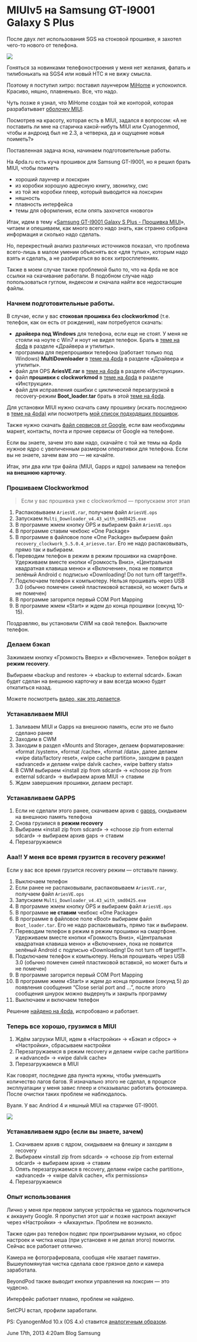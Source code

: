 # MIUIv5 на Samsung GT-I9001 Galaxy S Plus

После двух лет использования SGS на стоковой прошивке, я захотел чего-то
нового от телефона.

![](./_resources/84842746436_0.jpg)

Гоняться за новинками телефоностроения у меня нет желания, фапать и
тилибонькать на SGS4 или новый HTC я не вижу смысла.

Поэтому я поступил хитро: поставил лаунчером
[MiHome](https://play.google.com/store/apps/details?id=com.miui.mihome2)
и успокоился. Красиво, няшно, плавненько. Все, что надо.

Чуть позже я узнал, что MiHome создан той же конторой, которая
разрабатывает [оболочку MIUI](http://miui.su/).

Посмотрев на красоту, которая есть в MIUI, задался я вопросом: «А не
поставить ли мне на старичка какой-нибуть MIUI или Cyanogenmod, чтобы и
андроид был не 2.3, а четверка, да и ощущение новья поиметь?»

Поставленная задача ясна, начинаем подготовительные работы.

На 4pda.ru есть куча прошивок для Samsung GT-I9001, но я решил брать
MIUI, чтобы поиметь

-   хороший лаунчер и локскрин
-   из коробки хорошую адресную книгу, звонилку, смс
-   из той же коробки плеер, который выводится на локскрин
-   няшность
-   плавность интерфейса
-   темы для оформления, если опять захочется «нового»

Итак, идем в тему «[Samsung GT-I9001 Galaxy S Plus - Прошивка
MIUI](http://4pda.ru/forum/index.php?showtopic=400712)», читаем и
опешиваем, как много всего надо знать, как странно собрана информация и
сколько надо сделать.

Но, перекрестный анализ различных источников показал, что проблема
всего-лишь в малом умении объяснять все «для тупых», которым надо взять
и сделать, а не разбираться во всех хитросплетениях.

Также в моем случае также проблемой было то, что на 4pda не все ссылки
на скачивание работали. В подобном случае надо попользоваться гуглом,
яндексом и сначала найти все недостающие файлы.

### Начнем подготовительные работы.

В случае, если у вас **стоковая прошивка без clockworkmod** (т.е.
телефон, как он есть от рождения), нам потребуется скачать:

-   **драйвера под Windows** для телефона, если еще не стоят. У меня не
    стояли на ноуте с Win7 и ноут не видел телефон. Брать в [теме на
    4pda](http://4pda.ru/forum/index.php?showtopic=400712) в разделе
    «Драйвера и утилиты».
-   программа для перепрошивки телефона (работает только под Windows)
    **MultiDownloader** в [теме на
    4pda](http://4pda.ru/forum/index.php?showtopic=400712) в разделе
    «Драйвера и утилиты».
-   файл для OPS **AriesVE.rar** в [теме на
    4pda](http://4pda.ru/forum/index.php?showtopic=400712) в разделе
    «Инструкции».
-   файл **прошивки с clockworkmod** в [теме на
    4pda](http://4pda.ru/forum/index.php?showtopic=400712) в разделе
    «Инструкции».
-   файл для исправления ошибки с циклической перезагрузкой в
    recovery-режим **Boot\_loader.tar** брать в этой [теме на
    4pda](http://4pda.ru/forum/index.php?showtopic=249526&st=7420#entry11711230).

Для установки MIUI нужно скачать саму прошивку (искать последнюю в [теме
на 4pda)](http://4pda.ru/forum/index.php?showtopic=400712) или
посмотреть [мой список подходящих прошивок](/all/sgs-gt-i9001-miui).

Также нужно скачать [файл сервисов от
Google](http://goo.im/gapps/gapps-jb-20121011-signed.zip), если вам
необходимы маркет, контакты, почта и прочие сервисы от Google на
телефоне.

Если вы знаете, зачем это вам надо, скачайте с той же темы на 4pda
нужное ядро с увеличенным размером оперативки для телефона. Если вы не
знаете, зачем вам это — не качайте.

Итак, эти два или три файла (MIUI, Gapps и ядро) заливаем на телефон
**на внешнюю карточку**.

### Прошиваем Clockworkmod

> Если у вас прошивка уже с clockworkmod — пропускаем этот этап

1.  Распаковываем `AriesVE.rar`, получаем файл `AriesVE.ops`
2.  Запускаем `Multi_Downloader_v4.43_with_smd0425.exe`
3.  В программе жмем кнопку OPS и выбираем файл `AriesVE.ops`
4.  В программе ставим чекбокс «One Package»
5.  В программе в файловое поле «One Package» выбираем файл
    `recovery_clockwork_5.5.0.4_ariesve.tar`. Его не надо распаковывать,
    прямо так и выбираем.
6.  Переводим телефон в режим в режим прошивки на смартфоне. Удерживаем
    вместе кнопки «Громкость Вниз», «Центральная квадратная клавиша
    меню» и «Включение», пока не появится зелёный Android с подписью
    «Downloading! Do not turn off target!!!».
7.  Подключаем телефон к компьютеру. Нельзя прошивать через USB 3.0
    (обычно помечен синей пластиковой вставкой, но может быть и не
    помечен)
8.  В программе загорится первый COM Port Mapping
9.  В программе жмем «Start» и ждем до конца прошивки (секунд 10-15).

Поздравляю, вы установили CWM на свой телефон. Выключите телефон.

### Делаем бэкап

Зажимаем кнопку «Громкость Вверх» и «Включение». Телефон войдет в
**режим recovery**.

Выбираем «backup and restore» → «backup to external sdcard». Бэкап будет
сделан на внешнюю карточку и вам всегда можно будет откатиться назад.

Можете посмотреть [видео, как это
делается](http://www.youtube.com/watch?v=I5-LvTG93Og).

### Устанавливаем MIUI

1.  Заливаем MIUI и Gapps на внешнюю память, если это не было сделано
    ранее
2.  Заходим в CWM
3.  Заходим в раздел «Mounts and Storage», делаем форматирование:
    «format /system», «format /caсhe», «format /data», далее делаем
    «wipe data/factory reset», «wipe cache partition», заходим в раздел
    «advanced» и делаем «wipe dalvik cache», «wipe battery stats»
4.  В CWM выбираем «install zip from sdcard» → «choose zip from external
    sdcard» → выбираем архив MIUI → ставим
5.  Ждем завершения прошивки, делаем рестарт.

### Устанавливаем GAPPS

1.  Если не сделали этого ранее, скачиваем архив с
    [gapps](http://goo.im/gapps/gapps-jb-20121011-signed.zip), скидываем
    на внешнюю память телефона
2.  Снова грузимся в **режим recovery**
3.  Выбираем «install zip from sdcard» → «choose zip from external
    sdcard» → выбираем архив gaps → ставим
4.  Перезагружаемся

### Ааа!! У меня все время грузится в recovery режиме!

Если у вас все время грузится recovery режим — отставьте панику.

1.  Выключаем телефон
2.  Если ранее не распаковывали, распаковываем `AriesVE.rar`, получаем
    файл `AriesVE.ops`
3.  Запускаем `Multi_Downloader_v4.43_with_smd0425.exe`
4.  В программе жмем кнопку OPS и выбираем файл `AriesVE.ops`
5.  В программе **не ставим** чекбокс «One Package»
6.  В программе в файловое поле «Boot» выбираем файл `Boot_loader.tar`.
    Его не надо распаковывать, прямо так и выбираем.
7.  Переводим телефон в режим в режим прошивки на смартфоне. Удерживаем
    вместе кнопки «Громкость Вниз», «Центральная квадратная клавиша
    меню» и «Включение», пока не появится зелёный Android с подписью
    «Downloading! Do not turn off target!!!».
8.  Подключаем телефон к компьютеру. Нельзя прошивать через USB 3.0
    (обычно помечен синей пластиковой вставкой, но может быть и не
    помечен)
9.  В программе загорится первый COM Port Mapping
10. В программе жмем «Start» и ждем до конца прошивки (секунд 5) до
    появления сообщения “Close serial port and …”, после этого сообщения
    шнурок можно выдернуть и закрыть программу
11. Выключаем и включаем телефон

Решение [найдено на
4pda](http://4pda.ru/forum/index.php?showtopic=249526&st=7420#entry11711230),
испробовано и работает.

### Теперь все хорошо, грузимся в MIUI

1.  Ждём загрузки MIUI, идем в «Настройки» → «Бэкап и сброс» →
    «Настройки», сбрасываем настройки
2.  Перезагружаемся в режим recovery и делаем «wipe cache partition» и
    «advanced» → «wipe dalvik cache»
3.  Перезагружаемся в MIUI

Как говорят, последние два пункта нужны, чтобы уменьшить количество
лагов багов. Я изначально этого не сделал, в процессе эксплуатации у
меня завис плеер и отказывалас работать фотокамера. После очистки таких
проблем не наблюдалось.

Вуаля. У вас Andriod 4 и няшный MIUI на старичке GT-I9001.

![](./_resources/84842746436_1.jpg)

### Устанавливаем ядро (если вы знаете, зачем)

1.  Скачиваем архив с ядром, скидываем на флешку и заходим в recovery
2.  Выбираем «install zip from sdcard» → «choose zip from external
    sdcard» → выбираем архив → ставим
3.  Опять перезагружаемся в recovery, делаем «wipe cache partition»,
    «advanced» → «wipe dalvik cache», «fix permissions»
4.  Перезагружаемся

### Опыт использования

Лично у меня при первом запуске устройства не удалось подключиться к
аккаунту Google. Я пропустил этот шаг и позже настроил аккаунт через
«Настройки» → «Аккаунты». Проблем не возникло.

Также один раз телефон подвис при проигрывании музыки, но сброс настроек
и чистка кеша (при установке я не делал этого) помогли. Сейчас все
работает отлично.

Камера не фотографировала, сообщая «Не хватает памяти». Вышеупомянутая
чистка сделала свое грязное дело и камера заработала.

BeyondPod также выводит кнопки управления на локсрин — это чудесно.

Интерфейс работает плавно, проблем не найдено.

SetCPU встал, профили заработали.

PS: CyanogenMod 10.x (OS 4.x) ставится [аналогичным
образом](http://4pda.ru/forum/index.php?showtopic=381720).

<span id="timestamp"> June 17th, 2013 4:20am </span> <span
class="tag">Blog</span> <span class="tag">Samsung</span>
